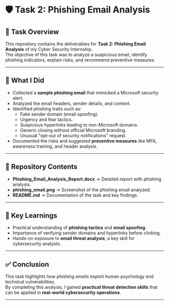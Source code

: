 # 🛡️ Task 2: Phishing Email Analysis  

## 📌 Task Overview  
This repository contains the deliverables for **Task 2: Phishing Email Analysis** of my Cyber Security Internship.  
The objective of this task was to analyze a suspicious email, identify phishing indicators, explain risks, and recommend preventive measures.  

---

## 📝 What I Did  
- Collected a **sample phishing email** that mimicked a Microsoft security alert.  
- Analyzed the email headers, sender details, and content.  
- Identified phishing traits such as:  
  - Fake sender domain (email spoofing).  
  - Urgency and fear tactics.  
  - Suspicious hyperlinks leading to non-Microsoft domains.  
  - Generic closing without official Microsoft branding.  
  - Unusual "opt-out of security notifications" request.  
- Documented the risks and suggested **preventive measures** like MFA, awareness training, and header analysis.  

---

## 📂 Repository Contents  
- **Phishing_Email_Analysis_Report.docx** → Detailed report with phishing analysis.  
- **phishing_email.png** → Screenshot of the phishing email analyzed.  
- **README.md** → Documentation of the task and key findings.  

---

## 🔑 Key Learnings  
- Practical understanding of **phishing tactics** and **email spoofing**.  
- Importance of verifying sender domains and hyperlinks before clicking.  
- Hands-on exposure to **email threat analysis**, a key skill for cybersecurity analysts.  

---

## ✅ Conclusion  
This task highlights how phishing emails exploit human psychology and technical vulnerabilities.  
By completing this analysis, I gained **practical threat detection skills** that can be applied in **real-world cybersecurity operations**.  

---
